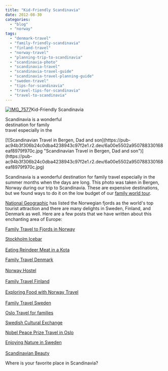 ```yaml
---
title: "Kid-Friendly Scandinavia"
date: 2012-08-30
categories: 
  - "blog"
  - "norway"
tags: 
  - "denmark-travel"
  - "family-friendly-scandinavia"
  - "finland-travel"
  - "norway-travel"
  - "planning-trip-to-scandinavia"
  - "scandinavia-photo"
  - "scandinavia-travel"
  - "scandinavia-travel-guide"
  - "scandinavia-travel-planning-guide"
  - "sweden-travel"
  - "tips-for-scandinavia"
  - "travel-tips-for-scandinavia"
  - "travel-to-scandinavia"
---
```


[![IMG_7577](https://pub-ac94b3f306b24c0dba4238943c97f2e1.r2.dev/6a00e5502a9507883301630503106d970d.jpg "IMG_7577")](https://pub-ac94b3f306b24c0dba4238943c97f2e1.r2.dev/6a00e5502a9507883301630503106d970d.jpg)Kid-Friendly Scandinavia  
  
Scandinavia is a wonderful  
destination for family  
travel especially in the

<!--more--> [![Scandinavian Travel in Bergen, Dad and son](https://pub-ac94b3f306b24c0dba4238943c97f2e1.r2.dev/6a00e5502a950788330168eaf8979f970c.jpg "Scandinavian Travel in Bergen, Dad and son")](https://pub-ac94b3f306b24c0dba4238943c97f2e1.r2.dev/6a00e5502a950788330168eaf8979f970c.jpg)

Scandinavia is a wonderful destination for family travel especially in the summer months when the days are long. This photo was taken in Bergen, Norway during our trip to Scandinavia. These are expensive destinations, but we found ways to do it on the low budget of our [family world tour](http://soultravelers3new.local/2012/01/amazing-family-world-tour.html "family world tour").  
  
[National Geographic](http://en.wikipedia.org/wiki/National_Geographic "National Geographic") has listed the Norwegian fjords as the world's top tourist attraction and there are many delights in Sweden, Finland, and Denmark as well. Here are a few posts that we have written about this enchanting area of Europe:  
  
[Family Travel to Fjords in Norway](http://soultravelers3new.local/2010/02/family-travel-photo-norway-in-a-nutshell-fijords-europe-roadtrip-budget-cheap-flam-train-vacation-.html#more "family travel fjords norway")  
  
[Stockholm Icebar](http://soultravelers3new.local/2009/02/family-travel-photo-absolut-ice-bar-in-stockholm-sweden.html#more "stockholm icebar")  
[  
Eating Reindeer Meat in a Kota](http://soultravelers3new.local/2009/05/family-travel-photo-sweden-reindeer-meat-in-kota-traditional-sami-lapland.html#more "eating reindeer meat in a kota")  
  
[Family Travel Denmark](http://soultravelers3new.local/2009/04/family-travel-photodenmark-copenhagen-tivoli-gardens-royal-danish-guard-parade-boys-drumming.html "family travel denmark")  
[  
Norway Hostel](http://soultravelers3new.local/2009/03/family-travel-norway-in-a-nutshell-norwegian-fijord-photo.html#more "Norway hostel ")  
[  
Family Travel Finland](http://soultravelers3new.local/2009/10/family-travel-photo-finland-books-library-travel-with-kids-homeschool.html "family travel finland")  
[  
Exploring Food with Norway Travel](http://soultravelers3new.local/2009/08/family-travel-photo-norway-bergen-fish-market-fresh-salmon.html#more "Exploring food Norway travel ")  
[  
Family Travel Sweden](http://soultravelers3new.local/2009/08/family-travel-photo-sweden-stockholm-harbor-boats.html#more "family travel sweden")  
  
[Oslo Travel for families](http://soultravelers3new.local/2009/09/family-travel-photo-norway-oslo-vigeland-sculpture-park-mother-child.html#more "Oslo travel for families")  
  
[Swedish Cultural Exchange](http://soultravelers3new.local/2010/03/funniest-kids-soultravelers3-family-travel-best-funny-youtube-global-kids-hilarious-sweden-trumpet-v.html#more "Swedish cultural exchange for families")  
  
[Nobel Peace Prize Travel in Oslo](http://soultravelers3new.local/2009/12/noble-peace-prize-obama-soultravelers3-education-family-travel-adventure-kids-war-peace.html#more "nobel peace prize travel in Oslo, norway")  
  
[Enjoying Nature in Sweden](http://soultravelers3new.local/2010/09/family-travel-sweden-family-friendly-tips-from-kotas-to-pippy-longstocking-camping-stockholm-ice-bar.html#more "Enjoying camping and nature in sweden")  
[  
Scandinavian Beauty](http://soultravelers3new.local/2011/05/family-travel-sweden-grissleham-photo.html#more "Scandinavian beauty")  
  
Where is your favorite place in Scandinavia?  
  
[](http://soultravelers3new.local/2009/04/family-travel-photodenmark-copenhagen-tivoli-gardens-royal-danish-guard-parade-boys-drumming.html "family travel denmark")
